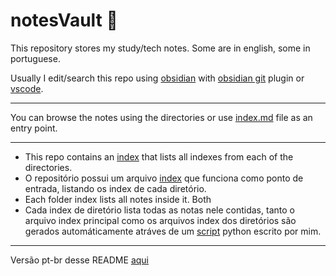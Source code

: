# notesVault 📖

This repository stores my study/tech notes. Some are in english, some in portuguese.

Usually I edit/search this repo using [obsidian](https://obsidian.md/) with [obsidian git](https://github.com/denolehov/obsidian-git) plugin or [vscode](https://code.visualstudio.com/).

---

You can browse the notes using the directories or use [index.md](index.md) file as an entry point.

---
- This repo contains an [index](index.md) that lists all indexes from each of the directories.
- O repositório possui um arquivo [index](index.md) que funciona como ponto de entrada, listando os index de cada diretório. 
- Each folder index lists all notes inside it. Both
- Cada index de diretório lista todas as notas nele contidas, tanto o arquivo index principal como os arquivos index dos diretórios são gerados automáticamente atráves de um [script](create_index_all_dir.py) python escrito por mim.

---
Versão pt-br desse README [aqui](README-pt.md)